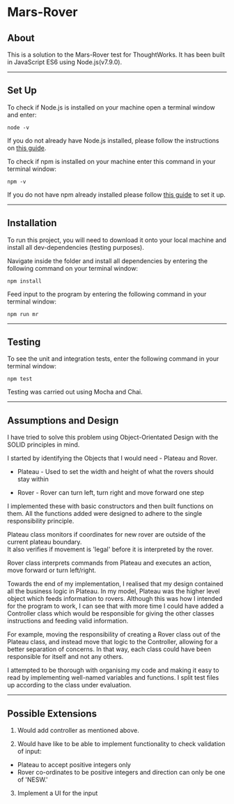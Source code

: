 # Mars-Rover

## About
This is a solution to the Mars-Rover test for ThoughtWorks.
It has been built in JavaScript ES6 using Node.js(v7.9.0). 

----

## Set Up
To check if Node.js is installed on your machine open a terminal window and enter:

```node -v```

If you do not already have Node.js installed, please follow the instructions on [this guide](https://nodejs.org/en/download/package-manager/).

To check if npm is installed on your machine enter this command in your terminal window: 

```npm -v```

If you do not have npm already installed please follow [this guide](https://www.npmjs.com/get-npm) to set it up.

----

## Installation

To run this project, you will need to download it onto your local machine and install all dev-dependencies (testing purposes).

Navigate inside the folder and install all dependencies by entering the following command on your terminal window: 

```npm install```

Feed input to the program by entering the following command in your terminal window: 

```npm run mr```

----

## Testing

To see the unit and integration tests, enter the following command in your terminal window:

```npm test```

Testing was carried out using Mocha and Chai.

----

## Assumptions and Design

I have tried to solve this problem using Object-Orientated Design with the SOLID principles in mind. 

I started by identifying the Objects that I would need - Plateau and Rover. 
* Plateau - Used to set the width and height of what the rovers should stay within

* Rover - Rover can turn left, turn right and move forward one step

I implemented these with basic constructors and then built functions on them.
All the functions added were designed to adhere to the single responsibility principle. 

Plateau class monitors if coordinates for new rover are outside of the current plateau boundary.  
It also verifies if movement is 'legal' before it is interpreted by the rover. 

Rover class interprets commands from Plateau and executes an action,  move forward or turn left/right. 

Towards the end of my implementation, I realised that my design contained all the business logic in Plateau. In my model, Plateau was the higher level object which feeds information to rovers. Although this was how I intended for the program to work, I can see that with more time I could have added a Controller class which would be responsible for giving the other classes instructions and feeding valid information. 

For example, moving the responsibility of creating a Rover class out of the Plateau class, and instead move that logic to the Controller, allowing for a better separation of concerns. In that way, each class could have been responsible for itself and not any others. 

I attempted to be thorough with organising my code and making it easy to read by implementing well-named variables and functions. I split test files up according to the class under evaluation. 

----

## Possible Extensions

1. Would add controller as mentioned above.

2. Would have like to be able to implement functionality to check validation of input:
* Plateau to accept positive integers only
* Rover co-ordinates to be positive integers and direction can only be one of 'NESW.'

3. Implement a UI for the input
